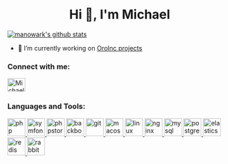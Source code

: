 <h1 align="center">Hi 👋, I'm Michael</h1>

[![manowark's github stats](https://github-readme-stats.vercel.app/api?username=manowark&count_private=1)](https://github.com/manowark)

- 🔭 I’m currently working on [OroInc projects](https://oroinc.com)

<p align="left">
<h3 align="left">Connect with me:</h3>
<a href="https://linkedin.com/in/mykhailo-sulyma-0265ab60" target="blank">
    <img align="center" src="https://cdn.jsdelivr.net/npm/simple-icons@3.0.1/icons/linkedin.svg" alt="Michael Sulyma" height="30" width="40"/></a>
</p>

<h3 align="left">Languages and Tools:</h3>
<p align="left">
    <a href="https://www.php.net/" target="_blank">
        <img src="https://www.vectorlogo.zone/logos/php/php-icon.svg" alt="php" width="40" height="40"/> </a>
    <a href="https://symfony.com/" target="_blank">
        <img src="https://www.vectorlogo.zone/logos/symfony/symfony-icon.svg" alt="symfony" width="40" height="40"/> </a>
    <a href="https://www.jetbrains.com/phpstorm/" target="_blank">
        <img src="https://www.vectorlogo.zone/logos/jetbrains/jetbrains-icon.svg" alt="phpstorm" width="40" height="40"/> </a>
    <a href="https://backbonejs.org/" target="_blank">
        <img src="https://www.vectorlogo.zone/logos/backbonejs/backbonejs-icon.svg" alt="backbonejs" width="40" height="40"/> </a>
    <a href="https://git-scm.com/" target="_blank">
        <img src="https://www.vectorlogo.zone/logos/git-scm/git-scm-icon.svg" alt="git" width="40" height="40"/> </a>
    <a href="https://www.apple.com/macos/" target="_blank">
        <img src="https://www.vectorlogo.zone/logos/apple/apple-icon.svg" alt="macos" width="40" height="40"/> </a>
    <a href="https://www.linux.org/" target="_blank">
        <img src="https://www.vectorlogo.zone/logos/linux/linux-icon.svg" alt="linux" width="40" height="40"/> </a>
    <a href="https://www.nginx.com/" target="_blank">
        <img src="https://www.vectorlogo.zone/logos/nginx/nginx-icon.svg" alt="nginx" width="40" height="40"/> </a>
    <a href="https://www.mysql.com/" target="_blank">
        <img src="https://www.vectorlogo.zone/logos/mysql/mysql-icon.svg" alt="mysql" width="40" height="40"/> </a>
    <a href="https://www.postgresql.org/" target="_blank">
        <img src="https://www.vectorlogo.zone/logos/postgresql/postgresql-icon.svg" alt="postgresql" width="40" height="40"/> </a>
    <a href="https://www.elastic.co/elasticsearch/" target="_blank">
        <img src="https://www.vectorlogo.zone/logos/elastic/elastic-icon.svg" alt="elasticsearch" width="40" height="40"/> </a>
    <a href="https://redis.io/" target="_blank">
        <img src="https://www.vectorlogo.zone/logos/redis/redis-icon.svg" alt="redis" width="40" height="40"/> </a>
    <a href="https://www.rabbitmq.com/" target="_blank">
        <img src="https://www.vectorlogo.zone/logos/rabbitmq/rabbitmq-icon.svg" alt="rabbitmq" width="40" height="40"/> </a>
</p>
<!--
**manowark/manowark** is a ✨ _special_ ✨ repository because its `README.md` (this file) appears on your GitHub profile.
-->
